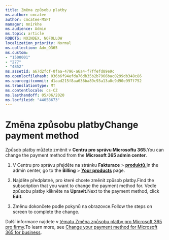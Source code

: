 ```yaml
---
title: Změna způsobu platby
ms.author: cmcatee
author: cmcatee-MSFT
manager: mnirkhe
ms.audience: Admin
ms.topic: article
ROBOTS: NOINDEX, NOFOLLOW
localization_priority: Normal
ms.collection: Adm_O365
ms.custom:
- "1500001"
- "277"
- "4852"
ms.assetid: a67d2fcf-0faa-4796-a6a4-f7ffefd89e9c
ms.openlocfilehash: 036b6f94efda76db35b2b7966bac0299db348c86
ms.sourcegitcommit: d1aad215f8aa636ba89c93a13a0c9d90e997f752
ms.translationtype: MT
ms.contentlocale: cs-CZ
ms.lasthandoff: 05/06/2020
ms.locfileid: "44058673"
---
```

# <a name="change-payment-method"></a><span data-ttu-id="28a15-102">Změna způsobu platby</span><span class="sxs-lookup"><span data-stu-id="28a15-102">Change payment method</span></span>

<span data-ttu-id="28a15-103">Způsob platby můžete změnit v **Centru pro správu Microsoftu 365**.</span><span class="sxs-lookup"><span data-stu-id="28a15-103">You can change the payment method from the **Microsoft 365 admin center**.</span></span>
  
1. <span data-ttu-id="28a15-104">V Centru pro správu přejděte na stránku **Fakturace** \> **[produktů.](https://go.microsoft.com/fwlink/p/?linkid=842054)**</span><span class="sxs-lookup"><span data-stu-id="28a15-104">In the admin center, go to the **Billing** \> **[Your products](https://go.microsoft.com/fwlink/p/?linkid=842054)** page.</span></span>

2. <span data-ttu-id="28a15-105">Najděte předplatné, pro které chcete změnit způsob platby.</span><span class="sxs-lookup"><span data-stu-id="28a15-105">Find the subscription that you want to change the payment method for.</span></span> <span data-ttu-id="28a15-106">Vedle způsobu platby klikněte na **Upravit**.</span><span class="sxs-lookup"><span data-stu-id="28a15-106">Next to the payment method, click **Edit**.</span></span>

3. <span data-ttu-id="28a15-107">Změnu dokončete podle pokynů na obrazovce.</span><span class="sxs-lookup"><span data-stu-id="28a15-107">Follow the steps on screen to complete the change.</span></span>

<span data-ttu-id="28a15-108">Další informace najdete v [tématu Změna způsobu platby pro Microsoft 365 pro firmy](https://docs.microsoft.com/microsoft-365/commerce/billing-and-payments/change-payment-method).</span><span class="sxs-lookup"><span data-stu-id="28a15-108">To learn more, see [Change your payment method for Microsoft 365 for business](https://docs.microsoft.com/microsoft-365/commerce/billing-and-payments/change-payment-method).</span></span>
